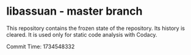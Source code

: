 # libassuan - master branch

This repository contains the frozen state of the repository.
Its history is cleared. It is used only for static code
analysis with Codacy.

Commit Time: 1734548332